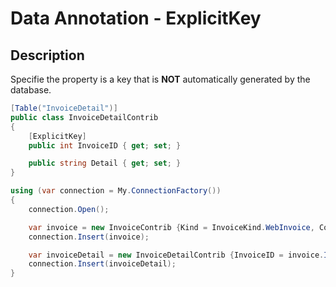 # Data Annotation - ExplicitKey

## Description
Specifie the property is a key that is **NOT** automatically generated by the database.

```csharp
[Table("InvoiceDetail")]
public class InvoiceDetailContrib
{
	[ExplicitKey]
	public int InvoiceID { get; set; }

	public string Detail { get; set; }
}        

using (var connection = My.ConnectionFactory())
{
	connection.Open();

	var invoice = new InvoiceContrib {Kind = InvoiceKind.WebInvoice, Code = "Insert_Single_1"};
	connection.Insert(invoice);

	var invoiceDetail = new InvoiceDetailContrib {InvoiceID = invoice.InvoiceID, Detail = "Insert_Single_1"};
	connection.Insert(invoiceDetail);
}
```
